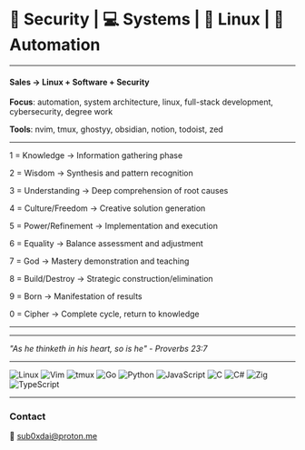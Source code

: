 
# 🔐 Security | 💻 Systems | 🐧 Linux | 🤖 Automation 
---

#### Sales → Linux + Software + Security

**Focus**: automation, system architecture, linux, full-stack development, cybersecurity, degree work

**Tools**: nvim, tmux, ghostyy, obsidian, notion, todoist, zed

  ------
  
1 = Knowledge → Information gathering phase

2 = Wisdom → Synthesis and pattern recognition

3 = Understanding → Deep comprehension of root causes

4 = Culture/Freedom → Creative solution generation

5 = Power/Refinement → Implementation and execution

6 = Equality → Balance assessment and adjustment

7 = God → Mastery demonstration and teaching

8 = Build/Destroy → Strategic construction/elimination

9 = Born → Manifestation of results

0 = Cipher → Complete cycle, return to knowledge

------


---


_"As he thinketh in his heart, so is he" - Proverbs 23:7_


---

![Linux](https://img.shields.io/badge/Linux-FCC624?style=for-the-badge&logo=linux&logoColor=black)
![Vim](https://img.shields.io/badge/VIM-%2311AB00.svg?style=for-the-badge&logo=vim&logoColor=white)
![tmux](https://img.shields.io/badge/tmux-1BB91F?style=for-the-badge&logo=tmux&logoColor=white)
![Go](https://img.shields.io/badge/go-%2300ADD8.svg?style=for-the-badge&logo=go&logoColor=white)
![Python](https://img.shields.io/badge/python-3670A0?style=for-the-badge&logo=python&logoColor=ffdd54)
![JavaScript](https://img.shields.io/badge/javascript-%23323330.svg?style=for-the-badge&logo=javascript&logoColor=%23F7DF1E)
![C](https://img.shields.io/badge/c-%2300599C.svg?style=for-the-badge&logo=c&logoColor=white)
![C#](https://img.shields.io/badge/c%23-%23239120.svg?style=for-the-badge&logo=csharp&logoColor=white)
![Zig](https://img.shields.io/badge/zig-%23F7A41D.svg?style=for-the-badge&logo=zig&logoColor=white)
![TypeScript](https://img.shields.io/badge/typescript-%23007ACC.svg?style=for-the-badge&logo=typescript&logoColor=white)


---
### Contact

📧 [sub0xdai@proton.me](mailto:sub0xdai@proton.me)










                        
